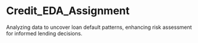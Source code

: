 # Credit_EDA_Assignment
Analyzing data to uncover loan default patterns, enhancing risk assessment for informed lending decisions.
